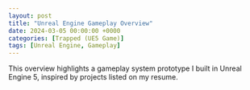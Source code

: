 ```yaml
---
layout: post
title: "Unreal Engine Gameplay Overview"
date: 2024-03-05 00:00:00 +0000
categories: [Trapped (UE5 Game)]
tags: [Unreal Engine, Gameplay]
---
```


This overview highlights a gameplay system prototype I built in Unreal Engine 5, inspired by projects listed on my resume.
